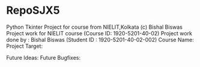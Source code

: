 # RepoSJX5
Python Tkinter Project for course from NIELIT,Kolkata
(c) Bishal Biswas
Project work for NIELIT course (Course ID: 1920-5201-40-02)
Project work done by : Bishal Biswas (Student ID : 1920-5201-40-02-002) 
Course Name: 
Project Target:

Future Ideas:
Future Bugfixes:
